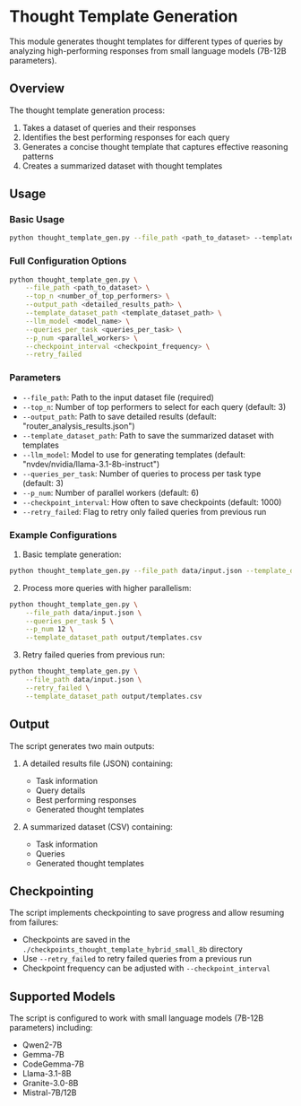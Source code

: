 # Thought Template Generation

This module generates thought templates for different types of queries by analyzing high-performing responses from small language models (7B-12B parameters).

## Overview

The thought template generation process:
1. Takes a dataset of queries and their responses
2. Identifies the best performing responses for each query
3. Generates a concise thought template that captures effective reasoning patterns
4. Creates a summarized dataset with thought templates

## Usage

### Basic Usage

```bash
python thought_template_gen.py --file_path <path_to_dataset> --template_dataset_path <output_path>
```

### Full Configuration Options

```bash
python thought_template_gen.py \
    --file_path <path_to_dataset> \
    --top_n <number_of_top_performers> \
    --output_path <detailed_results_path> \
    --template_dataset_path <template_dataset_path> \
    --llm_model <model_name> \
    --queries_per_task <queries_per_task> \
    --p_num <parallel_workers> \
    --checkpoint_interval <checkpoint_frequency> \
    --retry_failed
```

### Parameters

- `--file_path`: Path to the input dataset file (required)
- `--top_n`: Number of top performers to select for each query (default: 3)
- `--output_path`: Path to save detailed results (default: "router_analysis_results.json")
- `--template_dataset_path`: Path to save the summarized dataset with templates
- `--llm_model`: Model to use for generating templates (default: "nvdev/nvidia/llama-3.1-8b-instruct")
- `--queries_per_task`: Number of queries to process per task type (default: 3)
- `--p_num`: Number of parallel workers (default: 6)
- `--checkpoint_interval`: How often to save checkpoints (default: 1000)
- `--retry_failed`: Flag to retry only failed queries from previous run

### Example Configurations

1. Basic template generation:
```bash
python thought_template_gen.py --file_path data/input.json --template_dataset_path output/templates.csv
```

2. Process more queries with higher parallelism:
```bash
python thought_template_gen.py \
    --file_path data/input.json \
    --queries_per_task 5 \
    --p_num 12 \
    --template_dataset_path output/templates.csv
```

3. Retry failed queries from previous run:
```bash
python thought_template_gen.py \
    --file_path data/input.json \
    --retry_failed \
    --template_dataset_path output/templates.csv
```

## Output

The script generates two main outputs:

1. A detailed results file (JSON) containing:
   - Task information
   - Query details
   - Best performing responses
   - Generated thought templates

2. A summarized dataset (CSV) containing:
   - Task information
   - Queries
   - Generated thought templates

## Checkpointing

The script implements checkpointing to save progress and allow resuming from failures:
- Checkpoints are saved in the `./checkpoints_thought_template_hybrid_small_8b` directory
- Use `--retry_failed` to retry failed queries from a previous run
- Checkpoint frequency can be adjusted with `--checkpoint_interval`

## Supported Models

The script is configured to work with small language models (7B-12B parameters) including:
- Qwen2-7B
- Gemma-7B
- CodeGemma-7B
- Llama-3.1-8B
- Granite-3.0-8B
- Mistral-7B/12B 